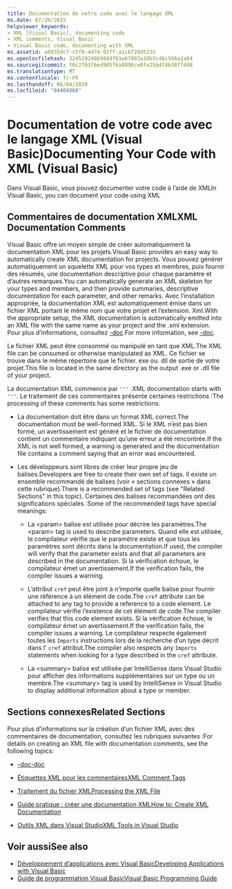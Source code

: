 ```yaml
---
title: Documentation de votre code avec le langage XML
ms.date: 07/20/2015
helpviewer_keywords:
- XML [Visual Basic], documenting code
- XML comments, Visual Basic
- Visual Basic code, documenting with XML
ms.assetid: a0d35dc7-c5f9-4d74-92ff-a1c6f28d5235
ms.openlocfilehash: 324519248b90d4f61e67803a10b3cd6c566a2a04
ms.sourcegitcommit: f8c270376ed905f6a8896ce0fe25b4f4b38ff498
ms.translationtype: MT
ms.contentlocale: fr-FR
ms.lasthandoff: 06/04/2020
ms.locfileid: "84404860"
---
```

# <a name="documenting-your-code-with-xml-visual-basic"></a><span data-ttu-id="3b2d3-102">Documentation de votre code avec le langage XML (Visual Basic)</span><span class="sxs-lookup"><span data-stu-id="3b2d3-102">Documenting Your Code with XML (Visual Basic)</span></span>

<span data-ttu-id="3b2d3-103">Dans Visual Basic, vous pouvez documenter votre code à l’aide de XML</span><span class="sxs-lookup"><span data-stu-id="3b2d3-103">In Visual Basic, you can document your code using XML</span></span>

## <a name="xml-documentation-comments"></a><span data-ttu-id="3b2d3-104">Commentaires de documentation XML</span><span class="sxs-lookup"><span data-stu-id="3b2d3-104">XML Documentation Comments</span></span>

<span data-ttu-id="3b2d3-105">Visual Basic offre un moyen simple de créer automatiquement la documentation XML pour les projets.</span><span class="sxs-lookup"><span data-stu-id="3b2d3-105">Visual Basic provides an easy way to automatically create XML documentation for projects.</span></span> <span data-ttu-id="3b2d3-106">Vous pouvez générer automatiquement un squelette XML pour vos types et membres, puis fournir des résumés, une documentation descriptive pour chaque paramètre et d’autres remarques.</span><span class="sxs-lookup"><span data-stu-id="3b2d3-106">You can automatically generate an XML skeleton for your types and members, and then provide summaries, descriptive documentation for each parameter, and other remarks.</span></span> <span data-ttu-id="3b2d3-107">Avec l’installation appropriée, la documentation XML est automatiquement émise dans un fichier XML portant le même nom que votre projet et l’extension. Xml.</span><span class="sxs-lookup"><span data-stu-id="3b2d3-107">With the appropriate setup, the XML documentation is automatically emitted into an XML file with the same name as your project and the .xml extension.</span></span> <span data-ttu-id="3b2d3-108">Pour plus d’informations, consultez [-doc](../../reference/command-line-compiler/doc.md).</span><span class="sxs-lookup"><span data-stu-id="3b2d3-108">For more information, see [-doc](../../reference/command-line-compiler/doc.md).</span></span>

<span data-ttu-id="3b2d3-109">Le fichier XML peut être consommé ou manipulé en tant que XML.</span><span class="sxs-lookup"><span data-stu-id="3b2d3-109">The XML file can be consumed or otherwise manipulated as XML.</span></span> <span data-ttu-id="3b2d3-110">Ce fichier se trouve dans le même répertoire que le fichier. exe ou. dll de sortie de votre projet.</span><span class="sxs-lookup"><span data-stu-id="3b2d3-110">This file is located in the same directory as the output .exe or .dll file of your project.</span></span>

<span data-ttu-id="3b2d3-111">La documentation XML commence par `'''` .</span><span class="sxs-lookup"><span data-stu-id="3b2d3-111">XML documentation starts with `'''`.</span></span> <span data-ttu-id="3b2d3-112">Le traitement de ces commentaires présente certaines restrictions :</span><span class="sxs-lookup"><span data-stu-id="3b2d3-112">The processing of these comments has some restrictions:</span></span>

- <span data-ttu-id="3b2d3-113">La documentation doit être dans un format XML correct.</span><span class="sxs-lookup"><span data-stu-id="3b2d3-113">The documentation must be well-formed XML.</span></span> <span data-ttu-id="3b2d3-114">Si le XML n’est pas bien formé, un avertissement est généré et le fichier de documentation contient un commentaire indiquant qu’une erreur a été rencontrée.</span><span class="sxs-lookup"><span data-stu-id="3b2d3-114">If the XML is not well formed, a warning is generated and the documentation file contains a comment saying that an error was encountered.</span></span>

- <span data-ttu-id="3b2d3-115">Les développeurs sont libres de créer leur propre jeu de balises.</span><span class="sxs-lookup"><span data-stu-id="3b2d3-115">Developers are free to create their own set of tags.</span></span> <span data-ttu-id="3b2d3-116">Il existe un ensemble recommandé de balises (voir « sections connexes » dans cette rubrique).</span><span class="sxs-lookup"><span data-stu-id="3b2d3-116">There is a recommended set of tags (see "Related Sections" in this topic).</span></span> <span data-ttu-id="3b2d3-117">Certaines des balises recommandées ont des significations spéciales :</span><span class="sxs-lookup"><span data-stu-id="3b2d3-117">Some of the recommended tags have special meanings:</span></span>

  - <span data-ttu-id="3b2d3-118">La \<param> balise est utilisée pour décrire les paramètres.</span><span class="sxs-lookup"><span data-stu-id="3b2d3-118">The \<param> tag is used to describe parameters.</span></span> <span data-ttu-id="3b2d3-119">Quand elle est utilisée, le compilateur vérifie que le paramètre existe et que tous les paramètres sont décrits dans la documentation.</span><span class="sxs-lookup"><span data-stu-id="3b2d3-119">If used, the compiler will verify that the parameter exists and that all parameters are described in the documentation.</span></span> <span data-ttu-id="3b2d3-120">Si la vérification échoue, le compilateur émet un avertissement.</span><span class="sxs-lookup"><span data-stu-id="3b2d3-120">If the verification fails, the compiler issues a warning.</span></span>

  - <span data-ttu-id="3b2d3-121">L’attribut `cref` peut être joint à n’importe quelle balise pour fournir une référence à un élément de code.</span><span class="sxs-lookup"><span data-stu-id="3b2d3-121">The `cref` attribute can be attached to any tag to provide a reference to a code element.</span></span> <span data-ttu-id="3b2d3-122">Le compilateur vérifie l’existence de cet élément de code.</span><span class="sxs-lookup"><span data-stu-id="3b2d3-122">The compiler verifies that this code element exists.</span></span> <span data-ttu-id="3b2d3-123">Si la vérification échoue, le compilateur émet un avertissement.</span><span class="sxs-lookup"><span data-stu-id="3b2d3-123">If the verification fails, the compiler issues a warning.</span></span> <span data-ttu-id="3b2d3-124">Le compilateur respecte également toutes les `Imports` instructions lors de la recherche d’un type décrit dans l' `cref` attribut.</span><span class="sxs-lookup"><span data-stu-id="3b2d3-124">The compiler also respects any `Imports` statements when looking for a type described in the `cref` attribute.</span></span>

  - <span data-ttu-id="3b2d3-125">La \<summary> balise est utilisée par IntelliSense dans Visual Studio pour afficher des informations supplémentaires sur un type ou un membre.</span><span class="sxs-lookup"><span data-stu-id="3b2d3-125">The \<summary> tag is used by IntelliSense in Visual Studio to display additional information about a type or member.</span></span>

## <a name="related-sections"></a><span data-ttu-id="3b2d3-126">Sections connexes</span><span class="sxs-lookup"><span data-stu-id="3b2d3-126">Related Sections</span></span>

<span data-ttu-id="3b2d3-127">Pour plus d’informations sur la création d’un fichier XML avec des commentaires de documentation, consultez les rubriques suivantes :</span><span class="sxs-lookup"><span data-stu-id="3b2d3-127">For details on creating an XML file with documentation comments, see the following topics:</span></span>

- [<span data-ttu-id="3b2d3-128">-doc</span><span class="sxs-lookup"><span data-stu-id="3b2d3-128">-doc</span></span>](../../reference/command-line-compiler/doc.md)

- [<span data-ttu-id="3b2d3-129">Étiquettes XML pour les commentaires</span><span class="sxs-lookup"><span data-stu-id="3b2d3-129">XML Comment Tags</span></span>](../../language-reference/xmldoc/index.md)

- [<span data-ttu-id="3b2d3-130">Traitement du fichier XML</span><span class="sxs-lookup"><span data-stu-id="3b2d3-130">Processing the XML File</span></span>](processing-the-xml-file.md)

- [<span data-ttu-id="3b2d3-131">Guide pratique : créer une documentation XML</span><span class="sxs-lookup"><span data-stu-id="3b2d3-131">How to: Create XML Documentation</span></span>](how-to-create-xml-documentation.md)

- [<span data-ttu-id="3b2d3-132">Outils XML dans Visual Studio</span><span class="sxs-lookup"><span data-stu-id="3b2d3-132">XML Tools in Visual Studio</span></span>](/visualstudio/xml-tools/xml-tools-in-visual-studio)

## <a name="see-also"></a><span data-ttu-id="3b2d3-133">Voir aussi</span><span class="sxs-lookup"><span data-stu-id="3b2d3-133">See also</span></span>

- [<span data-ttu-id="3b2d3-134">Développement d’applications avec Visual Basic</span><span class="sxs-lookup"><span data-stu-id="3b2d3-134">Developing Applications with Visual Basic</span></span>](../../developing-apps/index.md)
- [<span data-ttu-id="3b2d3-135">Guide de programmation Visual Basic</span><span class="sxs-lookup"><span data-stu-id="3b2d3-135">Visual Basic Programming Guide</span></span>](../index.md)

